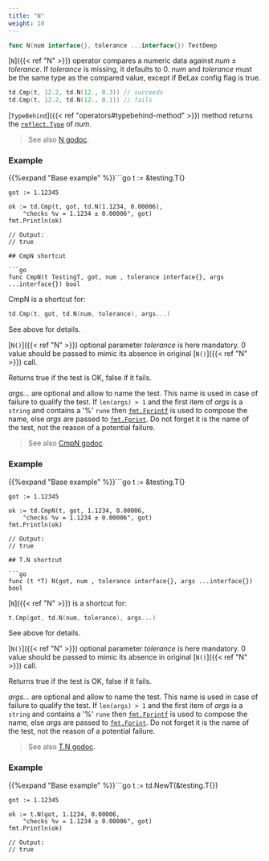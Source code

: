 ```yaml
---
title: "N"
weight: 10
---
```


```go
func N(num interface{}, tolerance ...interface{}) TestDeep
```

[`N`]({{< ref "N" >}}) operator compares a numeric data against *num* ± *tolerance*. If
*tolerance* is missing, it defaults to 0. *num* and *tolerance*
must be the same type as the compared value, except if BeLax config
flag is true.

```go
td.Cmp(t, 12.2, td.N(12., 0.3)) // succeeds
td.Cmp(t, 12.2, td.N(12., 0.1)) // fails
```

[`TypeBehind`]({{< ref "operators#typebehind-method" >}}) method returns the [`reflect.Type`](https://pkg.go.dev/reflect/#Type) of *num*.


> See also [<i class='fas fa-book'></i> N godoc](https://pkg.go.dev/github.com/maxatome/go-testdeep/td#N).

### Example

{{%expand "Base example" %}}```go
	t := &testing.T{}

	got := 1.12345

	ok := td.Cmp(t, got, td.N(1.1234, 0.00006),
		"checks %v = 1.1234 ± 0.00006", got)
	fmt.Println(ok)

	// Output:
	// true

```{{% /expand%}}
## CmpN shortcut

```go
func CmpN(t TestingT, got, num , tolerance interface{}, args ...interface{}) bool
```

CmpN is a shortcut for:

```go
td.Cmp(t, got, td.N(num, tolerance), args...)
```

See above for details.

[`N()`]({{< ref "N" >}}) optional parameter *tolerance* is here mandatory.
0 value should be passed to mimic its absence in
original [`N()`]({{< ref "N" >}}) call.

Returns true if the test is OK, false if it fails.

*args...* are optional and allow to name the test. This name is
used in case of failure to qualify the test. If `len(args) > 1` and
the first item of *args* is a `string` and contains a '%' `rune` then
[`fmt.Fprintf`](https://pkg.go.dev/fmt/#Fprintf) is used to compose the name, else *args* are passed to
[`fmt.Fprint`](https://pkg.go.dev/fmt/#Fprint). Do not forget it is the name of the test, not the
reason of a potential failure.


> See also [<i class='fas fa-book'></i> CmpN godoc](https://pkg.go.dev/github.com/maxatome/go-testdeep/td#CmpN).

### Example

{{%expand "Base example" %}}```go
	t := &testing.T{}

	got := 1.12345

	ok := td.CmpN(t, got, 1.1234, 0.00006,
		"checks %v = 1.1234 ± 0.00006", got)
	fmt.Println(ok)

	// Output:
	// true

```{{% /expand%}}
## T.N shortcut

```go
func (t *T) N(got, num , tolerance interface{}, args ...interface{}) bool
```

[`N`]({{< ref "N" >}}) is a shortcut for:

```go
t.Cmp(got, td.N(num, tolerance), args...)
```

See above for details.

[`N()`]({{< ref "N" >}}) optional parameter *tolerance* is here mandatory.
0 value should be passed to mimic its absence in
original [`N()`]({{< ref "N" >}}) call.

Returns true if the test is OK, false if it fails.

*args...* are optional and allow to name the test. This name is
used in case of failure to qualify the test. If `len(args) > 1` and
the first item of *args* is a `string` and contains a '%' `rune` then
[`fmt.Fprintf`](https://pkg.go.dev/fmt/#Fprintf) is used to compose the name, else *args* are passed to
[`fmt.Fprint`](https://pkg.go.dev/fmt/#Fprint). Do not forget it is the name of the test, not the
reason of a potential failure.


> See also [<i class='fas fa-book'></i> T.N godoc](https://pkg.go.dev/github.com/maxatome/go-testdeep/td#T.N).

### Example

{{%expand "Base example" %}}```go
	t := td.NewT(&testing.T{})

	got := 1.12345

	ok := t.N(got, 1.1234, 0.00006,
		"checks %v = 1.1234 ± 0.00006", got)
	fmt.Println(ok)

	// Output:
	// true

```{{% /expand%}}
